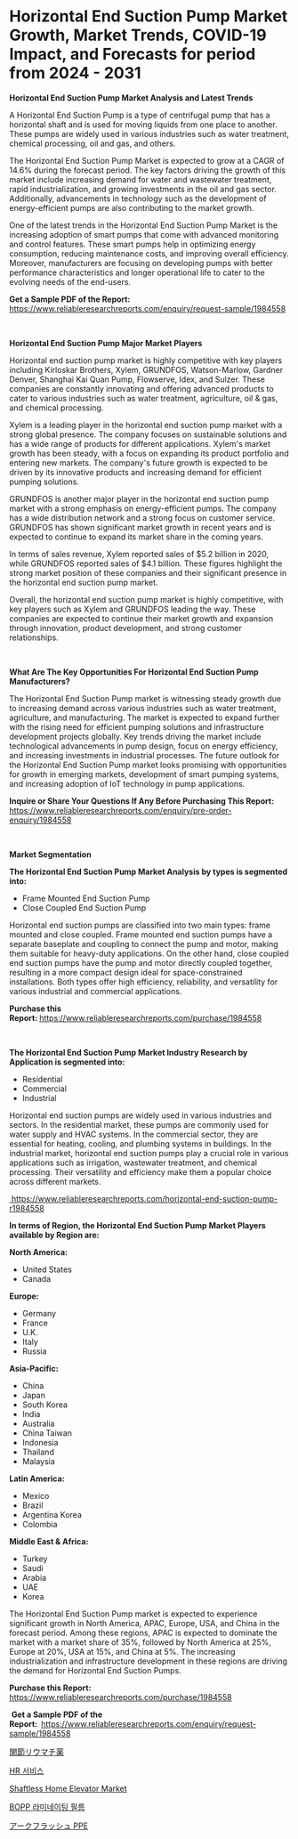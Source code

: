 <p><h1>Horizontal End Suction Pump Market Growth, Market Trends, COVID-19 Impact, and Forecasts for period from 2024 - 2031</h1></p><p><strong>Horizontal End Suction Pump Market Analysis and Latest Trends</strong></p>
<p><p>A Horizontal End Suction Pump is a type of centrifugal pump that has a horizontal shaft and is used for moving liquids from one place to another. These pumps are widely used in various industries such as water treatment, chemical processing, oil and gas, and others.</p><p>The Horizontal End Suction Pump Market is expected to grow at a CAGR of 14.6% during the forecast period. The key factors driving the growth of this market include increasing demand for water and wastewater treatment, rapid industrialization, and growing investments in the oil and gas sector. Additionally, advancements in technology such as the development of energy-efficient pumps are also contributing to the market growth.</p><p>One of the latest trends in the Horizontal End Suction Pump Market is the increasing adoption of smart pumps that come with advanced monitoring and control features. These smart pumps help in optimizing energy consumption, reducing maintenance costs, and improving overall efficiency. Moreover, manufacturers are focusing on developing pumps with better performance characteristics and longer operational life to cater to the evolving needs of the end-users.</p></p>
<p><strong>Get a Sample PDF of the Report:&nbsp;</strong> <a href="https://www.reliableresearchreports.com/enquiry/request-sample/1984558">https://www.reliableresearchreports.com/enquiry/request-sample/1984558</a></p>
<p>&nbsp;</p>
<p><strong>Horizontal End Suction Pump Major Market Players</strong></p>
<p><p>Horizontal end suction pump market is highly competitive with key players including Kirloskar Brothers, Xylem, GRUNDFOS, Watson-Marlow, Gardner Denver, Shanghai Kai Quan Pump, Flowserve, Idex, and Sulzer. These companies are constantly innovating and offering advanced products to cater to various industries such as water treatment, agriculture, oil & gas, and chemical processing.</p><p>Xylem is a leading player in the horizontal end suction pump market with a strong global presence. The company focuses on sustainable solutions and has a wide range of products for different applications. Xylem's market growth has been steady, with a focus on expanding its product portfolio and entering new markets. The company's future growth is expected to be driven by its innovative products and increasing demand for efficient pumping solutions.</p><p>GRUNDFOS is another major player in the horizontal end suction pump market with a strong emphasis on energy-efficient pumps. The company has a wide distribution network and a strong focus on customer service. GRUNDFOS has shown significant market growth in recent years and is expected to continue to expand its market share in the coming years.</p><p>In terms of sales revenue, Xylem reported sales of $5.2 billion in 2020, while GRUNDFOS reported sales of $4.1 billion. These figures highlight the strong market position of these companies and their significant presence in the horizontal end suction pump market.</p><p>Overall, the horizontal end suction pump market is highly competitive, with key players such as Xylem and GRUNDFOS leading the way. These companies are expected to continue their market growth and expansion through innovation, product development, and strong customer relationships.</p></p>
<p>&nbsp;</p>
<p><strong>What Are The Key Opportunities For Horizontal End Suction Pump Manufacturers?</strong></p>
<p><p>The Horizontal End Suction Pump market is witnessing steady growth due to increasing demand across various industries such as water treatment, agriculture, and manufacturing. The market is expected to expand further with the rising need for efficient pumping solutions and infrastructure development projects globally. Key trends driving the market include technological advancements in pump design, focus on energy efficiency, and increasing investments in industrial processes. The future outlook for the Horizontal End Suction Pump market looks promising with opportunities for growth in emerging markets, development of smart pumping systems, and increasing adoption of IoT technology in pump applications.</p></p>
<p><strong>Inquire or Share Your Questions If Any Before Purchasing This Report:</strong> <a href="https://www.reliableresearchreports.com/enquiry/pre-order-enquiry/1984558">https://www.reliableresearchreports.com/enquiry/pre-order-enquiry/1984558</a></p>
<p>&nbsp;</p>
<p><strong>Market Segmentation</strong></p>
<p><strong>The Horizontal End Suction Pump Market Analysis by types is segmented into:</strong></p>
<p><ul><li>Frame Mounted End Suction Pump</li><li>Close Coupled End Suction Pump</li></ul></p>
<p><p>Horizontal end suction pumps are classified into two main types: frame mounted and close coupled. Frame mounted end suction pumps have a separate baseplate and coupling to connect the pump and motor, making them suitable for heavy-duty applications. On the other hand, close coupled end suction pumps have the pump and motor directly coupled together, resulting in a more compact design ideal for space-constrained installations. Both types offer high efficiency, reliability, and versatility for various industrial and commercial applications.</p></p>
<p><strong>Purchase this Report:&nbsp;</strong><a href="https://www.reliableresearchreports.com/purchase/1984558">https://www.reliableresearchreports.com/purchase/1984558</a></p>
<p>&nbsp;</p>
<p><strong>The Horizontal End Suction Pump Market Industry Research by Application is segmented into:</strong></p>
<p><ul><li>Residential</li><li>Commercial</li><li>Industrial</li></ul></p>
<p><p>Horizontal end suction pumps are widely used in various industries and sectors. In the residential market, these pumps are commonly used for water supply and HVAC systems. In the commercial sector, they are essential for heating, cooling, and plumbing systems in buildings. In the industrial market, horizontal end suction pumps play a crucial role in various applications such as irrigation, wastewater treatment, and chemical processing. Their versatility and efficiency make them a popular choice across different markets.</p></p>
<p><a href="https://www.reliableresearchreports.com/horizontal-end-suction-pump-r1984558">&nbsp;https://www.reliableresearchreports.com/horizontal-end-suction-pump-r1984558</a></p>
<p><strong>In terms of Region, the Horizontal End Suction Pump Market Players available by Region are:</strong></p>
<p>
    <p> <strong> North America: </strong>
        <ul>
            <li>United States</li>
            <li>Canada</li>
        </ul>
        </p> 
    <p> <strong> Europe: </strong>
        <ul>
            <li>Germany</li>
            <li>France</li>
            <li>U.K.</li>
            <li>Italy</li>
            <li>Russia</li>
        </ul>
        </p> 
    <p> <strong> Asia-Pacific: </strong>
        <ul>
            <li>China</li>
            <li>Japan</li>
            <li>South Korea</li>
            <li>India</li>
            <li>Australia</li>
            <li>China Taiwan</li>
            <li>Indonesia</li>
            <li>Thailand</li>
            <li>Malaysia</li>
        </ul>
        </p> 
    <p> <strong> Latin America: </strong>
        <ul>
            <li>Mexico</li>
            <li>Brazil</li>
            <li>Argentina Korea</li>
            <li>Colombia</li>
        </ul>
        </p> 
    <p> <strong> Middle East & Africa: </strong>
        <ul>
            <li>Turkey</li>
            <li>Saudi</li>
            <li>Arabia</li>
            <li>UAE</li>
            <li>Korea</li>
        </ul>
    </p>
    </p>
<p><p>The Horizontal End Suction Pump market is expected to experience significant growth in North America, APAC, Europe, USA, and China in the forecast period. Among these regions, APAC is expected to dominate the market with a market share of 35%, followed by North America at 25%, Europe at 20%, USA at 15%, and China at 5%. The increasing industrialization and infrastructure development in these regions are driving the demand for Horizontal End Suction Pumps.</p></p>
<p><strong>Purchase this Report: </strong><a href="https://www.reliableresearchreports.com/purchase/1984558">https://www.reliableresearchreports.com/purchase/1984558</a></p>
<p>&nbsp;<strong>Get a Sample PDF of the Report:&nbsp;&nbsp;</strong><a href="https://www.reliableresearchreports.com/enquiry/request-sample/1984558">https://www.reliableresearchreports.com/enquiry/request-sample/1984558</a></p>
<p><strong></strong></p>
<p><p><a href="https://medium.com/@billyarton5656871/%E8%A7%A3%E8%AA%AD%E3%81%95%E3%82%8C%E3%81%9F%E3%83%AA%E3%82%A6%E3%83%9E%E3%83%81%E6%80%A7%E9%96%A2%E7%AF%80%E7%82%8E%E8%96%AC%E5%B8%82%E5%A0%B4%E3%81%AE%E3%83%A1%E3%83%88%E3%83%AA%E3%82%AF%E3%82%B9-%E5%B8%82%E5%A0%B4%E3%82%B7%E3%82%A7%E3%82%A2-%E3%83%88%E3%83%AC%E3%83%B3%E3%83%89-%E6%88%90%E9%95%B7%E3%83%91%E3%82%BF%E3%83%BC%E3%83%B3-9d99600e7e3f">関節リウマチ薬</a></p><p><a href="https://medium.com/@deborahward03/hr-%EC%84%9C%EB%B9%84%EC%8A%A4-%EC%8B%9C%EC%9E%A5-%EB%A9%94%ED%8A%B8%EB%A6%AD%EC%8A%A4-%ED%95%B4%EB%8F%85-%EC%8B%9C%EC%9E%A5-%EC%A0%90%EC%9C%A0%EC%9C%A8-%ED%8A%B8%EB%A0%8C%EB%93%9C-%EB%B0%8F-%EC%84%B1%EC%9E%A5-%ED%8C%A8%ED%84%B4-ec32af507715">HR 서비스</a></p><p><a href="https://github.com/brenzgnarento/Market-Research-Report-List-2/blob/main/shaftless-home-elevator-market.md">Shaftless Home Elevator Market</a></p><p><a href="https://medium.com/@dylanobrien626/bopp-%EC%BD%94%ED%8C%85-%ED%95%84%EB%A6%84-%EC%8B%9C%EC%9E%A5-%EA%B7%9C%EB%AA%A8%EB%8A%94-%EA%B8%80%EB%A1%9C%EB%B2%8C-%EC%82%B0%EC%97%85%EC%97%90%EC%84%9C-%EC%B5%9C%EA%B3%A0%EC%9D%98-%EB%A7%88%EC%BC%80%ED%8C%85-%EC%B1%84%EB%84%90%EC%9D%84-%EB%B3%B4%EC%97%AC%EC%A4%8D%EB%8B%88%EB%8B%A4-9c4b4882a861">BOPP 라미네이팅 필름</a></p><p><a href="https://medium.com/@jordanilliamson678678/%E3%82%A2%E3%83%BC%E3%82%AF%E3%83%95%E3%83%A9%E3%83%83%E3%82%B7%E3%83%A5ppe%E5%B8%82%E5%A0%B4%E3%81%AE%E8%A6%8F%E6%A8%A1%E3%81%AF-%E3%82%B0%E3%83%AD%E3%83%BC%E3%83%90%E3%83%AB%E7%94%A3%E6%A5%AD%E3%81%AB%E3%81%8A%E3%81%91%E3%82%8B%E6%9C%80%E9%81%A9%E3%81%AA%E3%83%9E%E3%83%BC%E3%82%B1%E3%83%86%E3%82%A3%E3%83%B3%E3%82%B0%E3%83%81%E3%83%A3%E3%83%8D%E3%83%AB%E3%82%92%E6%98%8E%E3%82%89%E3%81%8B%E3%81%AB%E3%81%97%E3%81%BE%E3%81%99-2d699b585858">アークフラッシュ PPE</a></p></p>